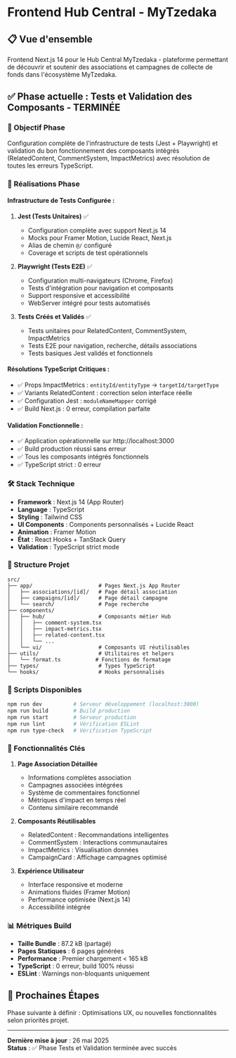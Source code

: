 # Frontend Hub Central - MyTzedaka

## 📋 Vue d'ensemble

Frontend Next.js 14 pour le Hub Central MyTzedaka - plateforme permettant de découvrir et soutenir des associations et campagnes de collecte de fonds dans l'écosystème MyTzedaka.

## ✅ Phase actuelle : Tests et Validation des Composants - TERMINÉE

### 🎯 Objectif Phase
Configuration complète de l'infrastructure de tests (Jest + Playwright) et validation du bon fonctionnement des composants intégrés (RelatedContent, CommentSystem, ImpactMetrics) avec résolution de toutes les erreurs TypeScript.

### 🧪 Réalisations Phase

#### **Infrastructure de Tests Configurée :**
1. **Jest (Tests Unitaires)** ✅
   - Configuration complète avec support Next.js 14
   - Mocks pour Framer Motion, Lucide React, Next.js
   - Alias de chemin `@/` configuré
   - Coverage et scripts de test opérationnels

2. **Playwright (Tests E2E)** ✅
   - Configuration multi-navigateurs (Chrome, Firefox)
   - Tests d'intégration pour navigation et composants
   - Support responsive et accessibilité
   - WebServer intégré pour tests automatisés

3. **Tests Créés et Validés** ✅
   - Tests unitaires pour RelatedContent, CommentSystem, ImpactMetrics
   - Tests E2E pour navigation, recherche, détails associations
   - Tests basiques Jest validés et fonctionnels

#### **Résolutions TypeScript Critiques :**
- ✅ Props ImpactMetrics : `entityId/entityType` → `targetId/targetType`
- ✅ Variants RelatedContent : correction selon interface réelle
- ✅ Configuration Jest : `moduleNameMapper` corrigé
- ✅ Build Next.js : 0 erreur, compilation parfaite

#### **Validation Fonctionnelle :**
- ✅ Application opérationnelle sur http://localhost:3000
- ✅ Build production réussi sans erreur
- ✅ Tous les composants intégrés fonctionnels
- ✅ TypeScript strict : 0 erreur

### 🛠️ Stack Technique

- **Framework** : Next.js 14 (App Router)
- **Language** : TypeScript
- **Styling** : Tailwind CSS
- **UI Components** : Components personnalisés + Lucide React
- **Animation** : Framer Motion
- **État** : React Hooks + TanStack Query
- **Validation** : TypeScript strict mode

### 📁 Structure Projet

```
src/
├── app/                     # Pages Next.js App Router
│   ├── associations/[id]/   # Page détail association
│   ├── campaigns/[id]/      # Page détail campagne
│   └── search/              # Page recherche
├── components/
│   ├── hub/                 # Composants métier Hub
│   │   ├── comment-system.tsx
│   │   ├── impact-metrics.tsx
│   │   ├── related-content.tsx
│   │   └── ...
│   └── ui/                  # Composants UI réutilisables
├── utils/                   # Utilitaires et helpers
│   └── format.ts           # Fonctions de formatage
├── types/                   # Types TypeScript
└── hooks/                   # Hooks personnalisés
```

### 🔧 Scripts Disponibles

```bash
npm run dev          # Serveur développement (localhost:3000)
npm run build        # Build production
npm run start        # Serveur production
npm run lint         # Vérification ESLint
npm run type-check   # Vérification TypeScript
```

### 🌟 Fonctionnalités Clés

1. **Page Association Détaillée**
   - Informations complètes association
   - Campagnes associées intégrées
   - Système de commentaires fonctionnel
   - Métriques d'impact en temps réel
   - Contenu similaire recommandé

2. **Composants Réutilisables**
   - RelatedContent : Recommandations intelligentes
   - CommentSystem : Interactions communautaires
   - ImpactMetrics : Visualisation données
   - CampaignCard : Affichage campagnes optimisé

3. **Expérience Utilisateur**
   - Interface responsive et moderne
   - Animations fluides (Framer Motion)
   - Performance optimisée (Next.js 14)
   - Accessibilité intégrée

### 📊 Métriques Build

- **Taille Bundle** : 87.2 kB (partagé)
- **Pages Statiques** : 6 pages générées
- **Performance** : Premier chargement < 165 kB
- **TypeScript** : 0 erreur, build 100% réussi
- **ESLint** : Warnings non-bloquants uniquement

## 🚀 Prochaines Étapes

Phase suivante à définir : Optimisations UX, ou nouvelles fonctionnalités selon priorités projet.

---

**Dernière mise à jour** : 26 mai 2025  
**Status** : ✅ Phase Tests et Validation terminée avec succès
